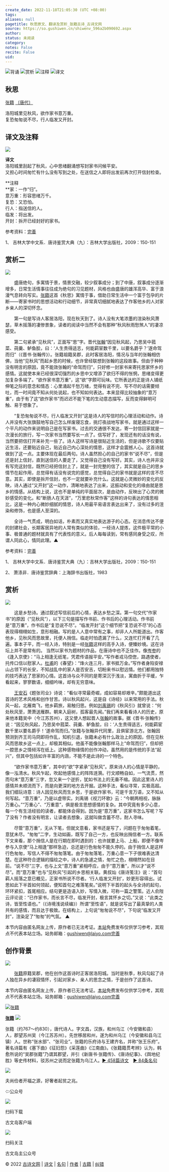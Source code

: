 ```yaml
---
create_date: 2022-11-18T21:05:30 (UTC +08:00)
tags: 
aliases: null
pagetitle: 秋思原文、翻译及赏析_张籍古诗_古诗文网
source: https://so.gushiwen.cn/shiwenv_596a2b090692.aspx
author: 
status: 未阅读
category: 
notes: False
recite: False
uid: 
---
```


![背诵](https://song.gushiwen.cn/siteimg/bei-pic.png) ![赏析](https://song.gushiwen.cn/siteimg/shang-pic.png) ![注释](https://song.gushiwen.cn/siteimg/zhu-pic.png) ![译文](https://song.gushiwen.cn/siteimg/yi-pic.png)

## 秋思

[张籍](https://so.gushiwen.cn/authorv_05460f6423b0.aspx) [〔唐代〕](https://so.gushiwen.cn/shiwens/default.aspx?cstr=%e5%94%90%e4%bb%a3)

洛阳城里见秋风，欲作家书意万重。  
复恐匆匆说不尽，行人临发又开封。

## 译文及注释

![](https://song.gushiwen.cn/siteimg/speak-er.png)

**译文**  
洛阳城里刮起了秋风，心中思绪翻涌想写封家书问候平安。  
又担心时间匆忙有什么没有写到之处，在送信之人即将出发前再次打开信封检查。

**注释  
**家：一作“归”。  
意万重：形容思绪万千。  
复恐：又恐怕。  
行人：指送信的人。  
临发：将出发。  
开封：拆开已经封好的家书。

参考资料：[完善](https://so.gushiwen.cn/jiucuo.aspx?u=%e7%bf%bb%e8%af%911796%e3%80%8a%e8%af%91%e6%96%87%e5%8f%8a%e6%b3%a8%e9%87%8a%e3%80%8b)

1、 吉林大学中文系．唐诗鉴赏大典（九）：吉林大学出版社，2009：150-151

## 赏析二

![](https://song.gushiwen.cn/siteimg/speak-er.png)

　　盛唐绝句，多寓情于景，情景交融，较少叙事成分；到了中唐，叙事成分逐渐增多，日常生活情事往往成为绝句的习见题材，风格也由盛唐的雄浑高华、富于浪漫气息转向写实。[张籍](https://so.gushiwen.cn/authorv_05460f6423b0.aspx)这首《秋思》寓情于事，借助日常生活中一个富于包孕的片断——寄家书时的思想活动和行动细节，非常真切细腻地表达了作客他乡的人对家乡亲人的深切怀念。

　　第一句是写诗人客居洛阳，现在秋天到了。诗人没有大笔浓墨的渲染秋风萧瑟，草木摇落的凄惨景象，读者的阅读中当然不会有那种“秋风秋雨愁煞人”的凄凉感受。

　　第二句紧承“见秋风”，正面写“思”字。晋代[张翰](https://so.gushiwen.cn/authorv_f7f9be40b734.aspx)“因见秋风起，乃思吴中菰菜、莼羹、鲈鱼脍，曰：‘人生贵得适志，何能羁宦数千里，以要名爵乎？’遂命驾而归”（《晋书·张翰传》）。张籍祖籍吴郡，此时客居洛阳，情况与当年的张翰相仿佛，当他“见秋风”而起乡思的时候，也许曾经联想到张翰的这段故事。但由于种种没有明言的原因，竟不能效张翰的“命驾而归”，只好修一封家书来寄托思家怀乡的感情。这就使本来已经很深切强烈的乡思中又增添了欲归不得的怅惘，思绪变得更加复杂多端了。“欲作家书意万重”，这“欲”字颇可玩味。它所表达的正是诗人铺纸伸笔之际的意念和情态：心里涌起千愁万绪，觉得有说不完、写不尽的话需要倾吐，而一时间竟不知从何处说起，也不知如何表达。本来显得比较抽象的“意万重”，由于有了这“欲作家书”而迟迟不能下笔的生动意态描写，反而变得鲜明可触、易于想象了。

　　“复恐匆匆说不尽，行人临发又开封”这是诗人的写信时的心理活动和动作。诗人并没有大张旗鼓地写自己怎么样废寝忘食，挑灯夜战地写家书，就是通过这样一个平凡的动作来说明自己是在写家书。过去的交通很不发达，寄一封信回家就是一次漫长的旅行，写一次家书当然要写长一点了。信写好了，发现还有的话没有说，当然要把信打开来补充一些了。诗人这样写诗是很贴近生活的，但是诗歌不仅要贴近生活，还要贴近自己，贴近自己内心深处的情思，这样才会震撼人心。这首诗就做到了这一点。主要体现在最后两句。诗人虽然担心的自己的家书“说不尽”，但是还是封上信封，直到送信的人要走了，又觉得自己没有写好。其实，诗人也并非没有写完这封信，既然已经把信封上了，就是一封完整的信了，其实就是自己的思乡情节在起作用，总觉得有话没有说完的感觉，总觉得自己的家书就是这样的言不尽意。其实，即使是拆开信封，也不一定就要补充什么。这就是心灵微妙的变化的反映，诗人通过“又开封”这一动作，清晰地表达了出来，这振动和变化的缘由就是思乡的情感。从结构上说，这也不是单纯的平面层次，是由动作，反映出了心灵的微妙感受的变化。和“断肠人在天涯”，“万里悲秋常作客”这样的诗句表达的情思相比，这是一种内心微妙细腻的情思，诗人用最平易语言表达出来了，没有过多的渲染和修饰，也是感人至深的。

　　全诗一气贯成，明白如话，朴素而又真实地表达游子的心态。在消息传达不便的封建社会，长期客居异地的人常有类似的体验，一经诗人提炼，这件极平常的小事、极普通的题材就具有了代表性的意义。后人每每读到，常有感同身受之叹，所谓人同此心，情同此理。▲

参考资料：[完善](https://so.gushiwen.cn/jiucuo.aspx?u=%e8%b5%8f%e6%9e%906010%e3%80%8a%e8%b5%8f%e6%9e%90%e4%ba%8c%e3%80%8b)

1、 吉林大学中文系．唐诗鉴赏大典（九）：吉林大学出版社，2009：150-151

2、 萧涤非．唐诗鉴赏辞典：上海辞书出版社，1983

## 赏析

![](https://song.gushiwen.cn/siteimg/speak-er.png)

　　这是乡愁诗。通过叙述写信前后的心情，表达乡愁之深。第一句交代“作家书”的原因（“见秋风”），以下三句是描写作书前、作书后的心理活动。作书前是“意万重”，作书后是“复恐说不尽”。“临发开封”这个细节把“复恐说不尽”的心态表现得栩栩如生，意形相融。写的是人人意中常有之事，却非人人所能道出。作客他乡，见秋风而思故里，托便人捎信。临走时怕遗漏了什么，又连忙打开看了几遍。事本子平，而一经入诗，特别是一经[张籍](https://so.gushiwen.cn/authorv_05460f6423b0.aspx)这样的高手入诗，便臻妙境。这在诗坛上并不是常有的。 当然以家书为题材的作品，在唐诗中也不乏佳作。像[岑参](https://so.gushiwen.cn/authorv_0969d1da1ac1.aspx)的《逢入京使》：“马上相逢无纸笔，凭君传语报平安。”写作者戎马倥偬，路遇使者，托传口信以慰家人。[杜甫](https://so.gushiwen.cn/authorv_515ea88d1858.aspx)的《春望》：“烽火连三月，家书抵万金。”写作者身陷安禄山占领下的长安，不知战乱中的家人是否安吉，切盼来书以慰远情。他们都用独特的技巧表达了思家的心情。这首诗与众不同的是寄深沉于浅淡，寓曲折于平缓，乍看起来，寥寥数语，细细吟味，却有无穷意味。

　　[王安石](https://so.gushiwen.cn/authorv_6485481407d1.aspx)《题张司业》诗说：“看似寻常最奇崛，成如容易却艰辛。”颇能道出这首诗的艺术风格和创作甘苦。诗以秋风起兴，这是自《诗经》以来常用的手法。秋风一起，北雁南飞，他乡羁旅，易触归思。例如[刘禹锡](https://so.gushiwen.cn/authorv_e3c4e8cf2646.aspx)的《秋风引》就曾说：“何处秋风至，萧萧送雁群。朝来入庭树，孤客最先闻。”我们再来看看诗人的历史，原来他本籍吴中（今江苏苏州），这又使人想起晋人[张翰](https://so.gushiwen.cn/authorv_f7f9be40b734.aspx)的故事。据《晋书·张翰传》说：“因见秋风起，乃思吴中菰菜、莼羹、鲈鱼脍，曰：‘人生贵得适志，何能羁宦数千里以要名爵乎！’遂命驾而归。”张籍与张翰异代同里，且俱宦游北方。张翰因预测到齐王司马冏即将作乱，知机引退，张籍未必有什么政治上的原因，但在见秋风而思故乡这一点上，却极其相似。他虽不能像张翰那样马上“命驾而归”，但却把一腔思乡之情倾泻在纸上。这种感物缘情的创作冲动，虽然用的是传统的手法“起兴”，但其中包括如许丰富的内涵，不能不是此诗的一个特色。

　　“欲作家书意万重”，其中的“欲”字紧承“见秋风”。原来诗人的心情是平静的，像一泓清水。秋风乍起，吹起他感情上的阵阵涟漪。行文顺畅自如，一气流贯，然而句末“意万重”三字，忽又来一个逆折，犹如书法上的无垂不缩。因此这里诗人的感情并未顺流而下，而是向更深的地方去开掘。这种手法，看似寻常，实极高超。我们细玩诗意：诗人因见秋风而生乡思，于是欲作家书，可是千言万语，又不知从何写起。“意万重”，乃是以虚带实。刘禹锡《视刀环歌》云：“今朝两相视，脉脉万重心。”“万重心”、“万重意”，俱是极言思想感情的复杂。其中究竟有多少心意，每一个有生活经验的读者，都能体会得到。因为是“意万重”，这家书怎么写呢？写了没有？作者没有明言，让读者去想象，这就叫做含蓄不尽，耐人寻味。

　　尽管“意万重”，无从下笔，但就文意看，家书还是写了，问题在于匆匆着笔，意犹未尽。“匆匆”二字，生动如画，既写了自己一方，也反映出捎信者一方。联系下文来看，那个捎信人是在行期在即时遇到的：也许就要上马、上船，即便不像岑参与入京使“马上相逢”那样急迫，总还是行色匆匆不能久停的。由于捎信人是这样行色匆匆，写信人不得不匆匆落笔。由于匆匆落笔，万重心意一下子很难表达清楚。在这种符合逻辑的描绘之中，诗人的急遽之情，匆忙之色，栩栩然如在目前。“说不尽”三字，也与上文“意万重”紧相呼应，由于“意万重”，所以才“说不尽”。而“意万重”也与“见秋风”引起的乡思相关联。黄叔灿《唐诗笺注》说：“首句羁人摇落之意已概见，正家书所说不尽者。‘行人临发又开封’，妙更形容得出。试思如此下半首如何领起，便知首句之难落笔矣。”说明下半首的起头与全诗的起句，环环紧扣，首尾相应。结句更是造语入妙，写情入微，可称一篇之警策。近人俞陛云评论说：“已作家书，而长言不尽，临发开封，极言其怀乡之切。”又说：“此类之诗，皆至性语也。”（《诗境浅说续编》）所谓“至性语”，就是说写出了最真挚的人类共有的感情，而且达于极致。在结构上，上句说“匆匆说不尽”，下句说“临发又开封”，渲染足了“匆匆”的气氛。 ▲

本节内容由匿名网友上传，原作者已无法考证。[本站](https://www.gushiwen.cn/)免费发布仅供学习参考，其观点不代表本站立场。站务邮箱：gushiwen@laiyo.com[完善](https://so.gushiwen.cn/jiucuo.aspx?u=%e8%b5%8f%e6%9e%902657%e3%80%8a%e8%b5%8f%e6%9e%90%e3%80%8b)

## 创作背景

![](https://song.gushiwen.cn/siteimg/speak-er.png)

　　[张籍](https://so.gushiwen.cn/authorv_05460f6423b0.aspx)原籍吴郡，他在创作这首诗时正客居洛阳城。当时是秋季，秋风勾起了诗人独在异乡的凄寂情怀，引起对家乡、亲人的思念之情，于是创作了这首诗。

本节内容由匿名网友上传，原作者已无法考证。[本站](https://www.gushiwen.cn/)免费发布仅供学习参考，其观点不代表本站立场。站务邮箱：gushiwen@laiyo.com[完善](https://so.gushiwen.cn/jiucuo.aspx?u=%e8%b5%8f%e6%9e%902658%e3%80%8a%e5%88%9b%e4%bd%9c%e8%83%8c%e6%99%af%e3%80%8b)

[![张籍](https://song.gushiwen.cn/authorImg/zhangji.jpg)](https://so.gushiwen.cn/authorv_05460f6423b0.aspx)

[**张籍**](https://so.gushiwen.cn/authorv_05460f6423b0.aspx) ![](https://song.gushiwen.cn/siteimg/speak-er.png)

张籍（约767～约830），唐代诗人。字文昌，汉族，和州乌江（今安徽和县）人，郡望苏州吴（今江苏苏州）。先世移居和州，遂为和州乌江（今安徽和县乌江镇）人。世称“张水部”、“张司业”。张籍的乐府诗与王建齐名，并称“张王乐府”。著名诗篇有《塞下曲》《征妇怨》《采莲曲》《江南曲》。《张籍籍贯考辨》认为，韩愈所说的“吴郡张籍”乃谓其郡望，并引《新唐书·张籍传》、《唐诗纪事》、《舆地纪胜》等史传材料，驳苏州之说而定张籍为乌江人。[► 458篇诗文](https://so.gushiwen.cn/shiwens/default.aspx?astr=%e5%bc%a0%e7%b1%8d)　[► 84条名句](https://so.gushiwen.cn/mingjus/default.aspx?astr=%e5%bc%a0%e7%b1%8d)

![](https://song.gushiwen.cn/siteimg/app/erma_guwendao.png)

夫尚俭者开福之源，好奢者起贫之兆。

⇦公众号

![](https://song.gushiwen.cn/siteimg/app/appdownGwd2021.png)

扫码下载

古文岛客户端

![](https://song.gushiwen.cn/siteimg/app/erma_guwendao.png)

扫码关注

古文岛主公众号

© 2022 [古诗文网](https://www.gushiwen.cn/) | [诗文](https://so.gushiwen.cn/shiwens/) | [名句](https://so.gushiwen.cn/mingjus/) | [作者](https://so.gushiwen.cn/authors/) | [古籍](https://so.gushiwen.cn/guwen/) | [纠错](https://so.gushiwen.cn/jiucuo.aspx?u=)
